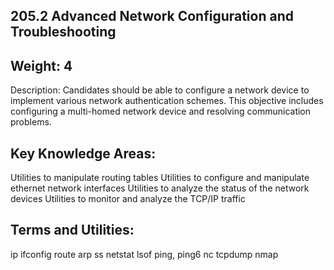 ## 205.2 Advanced Network Configuration and Troubleshooting

Weight: 4
---------

Description: Candidates should be able to configure a network device to implement various network authentication schemes. This objective includes configuring a multi-homed network device and resolving communication problems.


Key Knowledge Areas:
--------------------

Utilities to manipulate routing tables
Utilities to configure and manipulate ethernet network interfaces
Utilities to analyze the status of the network devices
Utilities to monitor and analyze the TCP/IP traffic

Terms and Utilities:
--------------------

ip
ifconfig
route
arp
ss
netstat
lsof
ping, ping6
nc
tcpdump
nmap
 